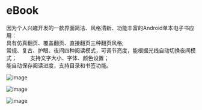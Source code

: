 # eBook
因为个人兴趣开发的一款界面简洁、风格清新、功能丰富的Android单本电子书应用：     
具有仿真翻页、覆盖翻页、直接翻页三种翻页风格;           
常规、复古、护眼、夜间四种阅读模式，可调节亮度，能根据光线自动切换夜间模式；        
支持文字大小、字体、颜色设置；        
能自动保存阅读进度，支持目录和书签功能。       

![image](https://github.com/yuyangXu0222/eBook/blob/master/screenshot/flip.gif)    
     
      
![image](https://github.com/yuyangXu0222/eBook/blob/master/screenshot/function_1.gif)   
    
    
![image](https://github.com/yuyangXu0222/eBook/blob/master/screenshot/function_2.gif)   


